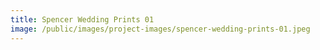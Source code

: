 ```yaml
---
title: Spencer Wedding Prints 01
image: /public/images/project-images/spencer-wedding-prints-01.jpeg
---
```

